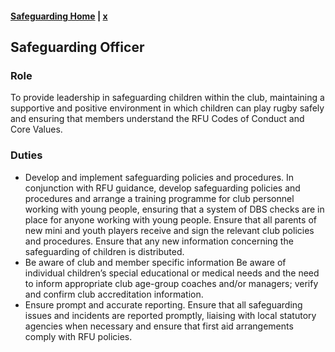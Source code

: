 #### [Safeguarding Home](index.md) | [x](../volunteering)

## Safeguarding Officer

### Role

To provide leadership in safeguarding children within the club, maintaining a supportive and positive environment in which children can play rugby safely and ensuring that members understand the RFU Codes of Conduct and Core Values.

### Duties

 * Develop and implement safeguarding policies and procedures. In conjunction with RFU guidance, develop safeguarding policies and procedures and arrange a training programme for club personnel working with young people, ensuring that a system of DBS checks are in place for anyone working with young people. Ensure that all parents of new mini and youth players receive and sign the relevant club policies and procedures. Ensure that any new information concerning the safeguarding of children is distributed.
 * Be aware of club and member specific information Be aware of individual children’s special educational or medical needs and the need to inform appropriate club age-group coaches and/or managers; verify and confirm club accreditation information.
 * Ensure prompt and accurate reporting. Ensure that all safeguarding issues and incidents are reported promptly, liaising with local statutory agencies when necessary and ensure that first aid arrangements comply with RFU policies.
